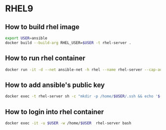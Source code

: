 # RHEL9

## How to build rhel image

```bash
export USER=ansible
docker build --build-arg RHEL_USER=$USER -t rhel-server .
```

## How to run rhel container

```bash
docker run -it -d --net ansible-net -h rhel --name rhel-server --cap-add SYS_ADMIN -v /sys/fs/cgroup:/sys/fs/cgroup --cgroupns=host rhel-server
```

## How to add ansible's public key

```bash
docker exec -t rhel-server sh -c "mkdir -p /home/$USER/.ssh && echo '$(docker exec -t ansible cat /home/ansible/.ssh/ssh_host_ed25519_key.pub)' > /home/$USER/.ssh/authorized_keys"
```

## How to login into rhel container

```bash
docker exec -it -u $USER -w /home/$USER  rhel-server bash
```
